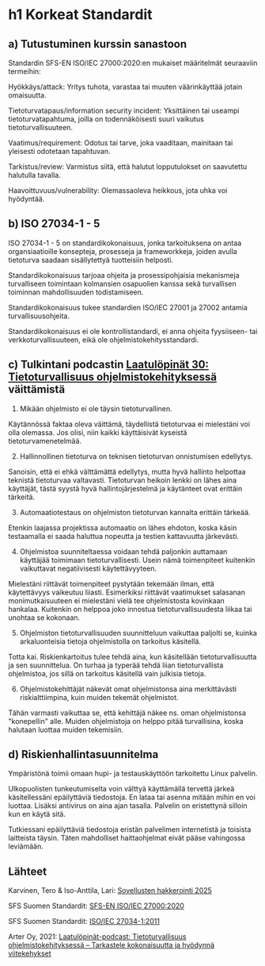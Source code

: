# h1 Korkeat Standardit

## a) Tutustuminen kurssin sanastoon

Standardin SFS-EN ISO/IEC 27000:2020:en mukaiset määritelmät seuraaviin termeihin:

Hyökkäys/attack: Yritys tuhota, varastaa tai muuten väärinkäyttää jotain omaisuutta.

Tietoturvatapaus/information security incident: Yksittäinen tai useampi tietoturvatapahtuma, joilla on todennäköisesti suuri vaikutus tietoturvallisuuteen.

Vaatimus/requirement: Odotus tai tarve, joka vaaditaan, mainitaan tai yleisesti odotetaan tapahtuvan.

Tarkistus/review: Varmistus siitä, että halutut lopputulokset on saavutettu halutulla tavalla.

Haavoittuvuus/vulnerability: Olemassaoleva heikkous, jota uhka voi hyödyntää.

## b) ISO 27034-1 - 5

ISO 27034-1 - 5 on standardikokonaisuus, jonka tarkoituksena on antaa organsiaatioille konsepteja, prosesseja ja frameworkkeja, joiden avulla tietoturva saadaan sisällytettyä tuotteisiin helposti.

Standardikokonaisuus tarjoaa ohjeita ja prosessipohjaisia mekanismeja turvalliseen toimintaan kolmansien osapuolien kanssa sekä turvallisen toiminnan mahdollisuuden todistamiseen.

Standardikokonaisuus tukee standardien ISO/IEC 27001 ja 27002 antamia turvallisuusohjeita.

Standardikokonaisuus ei ole kontrollistandardi, ei anna ohjeita fyysiiseen- tai verkkoturvallisuuteen, eikä ole ohjelmistokehitysstandardi.

## c) Tulkintani podcastin [Laatulöpinät 30: Tietoturvallisuus ohjelmistokehityksessä](https://www.arter.fi/podcast/laatulopinat-podcast-tietoturvallisuus-ohjelmistokehityksessa-tarkastele-kokonaisuutta-ja-hyodynna-viitekehykset/) väittämistä

1. Mikään ohjelmisto ei ole täysin tietoturvallinen.

Käytännössä faktaa oleva väittämä, täydellistä tietoturvaa ei mielestäni voi olla olemassa. Jos olisi, niin kaikki käyttäisivät kyseistä tietoturvamenetelmää.

2. Hallinnollinen tietoturva on teknisen tietoturvan onnistumisen edellytys.

Sanoisin, että ei ehkä välttämättä edellytys, mutta hyvä hallinto helpottaa teknistä tietoturvaa valtavasti. Tietoturvan heikoin lenkki on lähes aina käyttäjät, tästä syystä hyvä hallintojärjestelmä ja käytänteet ovat erittäin tärkeitä.

3. Automaatiotestaus on ohjelmiston tietoturvan kannalta erittäin tärkeää.

Etenkin laajassa projektissa automaatio on lähes ehdoton, koska käsin testaamalla ei saada haluttua nopeutta ja testien kattavuutta järkevästi. 

4. Ohjelmistoa suunniteltaessa voidaan tehdä paljonkin auttamaan käyttäjää toimimaan tietoturvallisesti. Usein nämä toimenpiteet kuitenkin vaikuttavat negatiivisesti käytettävyyteen.

Mielestäni riittävät toimenpiteet pystytään tekemään ilman, että käytettävyys vaikeutuu liiasti. Esimerkiksi riittävät vaatimukset salasanan monimutkaisuuteen ei mielestäni vielä tee ohjelmistosta kovinkaan hankalaa. Kuitenkin on helppoa joko innostua tietoturvallisuudesta liikaa tai unohtaa se kokonaan. 

5. Ohjelmiston tietoturvallisuuden suunnitteluun vaikuttaa paljolti se, kuinka arkaluonteisia tietoja ohjelmistolla on tarkoitus käsitellä.

Totta kai. Riskienkartoitus tulee tehdä aina, kun käsitellään tietoturvallisuutta ja sen suunnittelua. On turhaa ja typerää tehdä liian tietoturvallista ohjelmistoa, jos sillä on tarkoitus käsitellä vain julkisia tietoja. 

6. Ohjelmistokehittäjät näkevät omat ohjelmistonsa aina merkittävästi riskialttiimpina, kuin muiden tekemät ohjelmistot.

Tähän varmasti vaikuttaa se, että kehittäjä näkee ns. oman ohjelmistonsa "konepellin" alle. Muiden ohjelmistoja on helppo pitää turvallisina, koska halutaan luottaa muiden tekemisiin.

## d) Riskienhallintasuunnitelma

Ympäristönä toimii omaan hupi- ja testauskäyttöön tarkoitettu Linux palvelin.

Ulkopuolisten tunkeutumiselta voin välttyä käyttämällä tervettä järkeä käsitellessäni epäilyttäviä tiedostoja. En lataa tai asenna mitään mihin en voi luottaa. Lisäksi antivirus on aina ajan tasalla. Palvelin on eristettynä silloin kun en käytä sitä.

Tutkiessani epäilyttäviä tiedostoja eristän palvelimen internetistä ja toisista laitteista täysin. Täten mahdolliset haittaohjelmat eivät pääse vahingossa leviämään.

## Lähteet

Karvinen, Tero & Iso-Anttila, Lari: [Sovellusten hakkerointi 2025](https://terokarvinen.com/sovellusten-hakkerointi/)

SFS Suomen Standardit: [SFS-EN ISO/IEC 27000:2020](https://sales.sfs.fi/fi/index/tuotteet/SFS/CENISO/ID2/2/914943.html.stx#)

SFS Suomen Standardit: [ISO/IEC 27034-1:2011](https://online-sfs-fi.ezproxy.haaga-helia.fi/fi/index/tuotteet/ISO/ISO/ID9998/2/177265.html.stx#)

Arter Oy, 2021: [Laatulöpinät-podcast: Tietoturvallisuus ohjelmistokehityksessä – Tarkastele kokonaisuutta ja hyödynnä viitekehykset](https://www.arter.fi/podcast/laatulopinat-podcast-tietoturvallisuus-ohjelmistokehityksessa-tarkastele-kokonaisuutta-ja-hyodynna-viitekehykset/)

